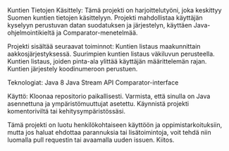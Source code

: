 Kuntien Tietojen Käsittely:
Tämä projekti on harjoittelutyöni, joka keskittyy Suomen kuntien tietojen käsittelyyn. 
Projekti mahdollistaa käyttäjän kyselyyn
perustuvan datan suodatuksen ja järjestelyn, käyttäen Java-ohjelmointikieltä ja Comparator-menetelmää.

Projekti sisältää seuraavat toiminnot:
Kuntien listaus maakunnittain aakkosjärjestyksessä.
Suurimpien kuntien listaus väkiluvun perusteella.
Kuntien listaus, joiden pinta-ala ylittää käyttäjän määrittelemän rajan.
Kuntien järjestely koodinumeroon perustuen.

Teknologiat:
Java 8
Java Stream API
Comparator-interface

Käyttö:
Kloonaa repositorio paikallisesti.
Varmista, että sinulla on Java asennettuna ja ympäristömuuttujat asetettu.
Käynnistä projekti komentoriviltä tai kehitysympäristössäsi.

Tämä projekti on luotu henkilökohtaiseen käyttöön 
ja oppimistarkoituksiin, mutta jos haluat ehdottaa parannuksia tai lisätoimintoja, 
voit tehdä niin luomalla pull requestin tai avaamalla uuden issuen.
Kiitos.

